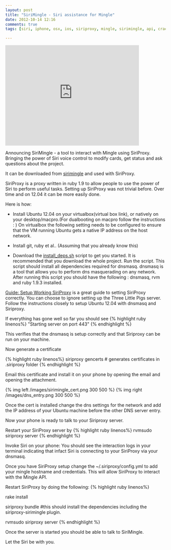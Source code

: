 ```yaml
---
layout: post
title: "SiriMingle - Siri assistance for Mingle"
date: 2012-10-14 12:16
comments: true
tags: [siri, iphone, osx, ios, siriproxy, mingle, sirimingle, api, crack, httparty, plugin, robot, sudo]

---
```

<iframe width="420" height="315" src="http://www.youtube.com/embed/8ONszZN7q9U" frameborder="0" allowfullscreen></iframe>

Announcing SiriMingle - a tool to interact with Mingle using SiriProxy. Bringing the power of Siri voice control to modify cards, get status and ask questions about the project. 

It can be downloaded from [sirimingle](http://github.com/betarelease/sirimingle.git) and used with SiriProxy.

SiriProxy is a proxy written in ruby 1.9 to allow people to use the power of Siri to perform useful tasks. Setting up SiriProxy was not trivial before. Over time and on 12.04 it can be more easily done. 

Here is how:

* Install Ubuntu 12.04 on your virtualbox(virtual box link), or natively on your desktop/macpro.(For dualbooting on macpro follow the instructions : )
On virtualbox the following setting needs to be configured to ensure that the VM running Ubuntu gets a native IP address on the host network. 

<!--more-->


* Install git, ruby et al.. (Assuming that you already know this)

* Download the [install_deps.sh](http://github.com/betarelease/SiriProxy.git/install_deps.sh) script to get you started. It is recommended that you download the whole project.
Run the script. This script should install all dependencies required for dnsmasq. dnsmasq is a tool that allows you to perform dns masquerading on any network. After running this script you should have the following : dnsmasq, rvm and ruby 1.9.3 installed.

[Guide: Setup Working SiriProxy](http://www.techjawa.com/2012/01/31/guide-setup-working-siriproxy-three-little-pigs/) is a great guide to setting SiriProxy correctly. You can choose to ignore setting up the Three Little Pigs server.
Follow the instructions closely to setup Ubuntu 12.04 with dnsmasq and Siriproxy.  

If everything has gone well so far you should see 
{% highlight ruby linenos%}
"Starting server on port 443"
{% endhighlight %}

This verifies that the dnsmasq is setup correctly and that Siriproxy can be run on your machine. 

Now generate a certificate 
 
{% highlight ruby linenos%}
siriproxy gencerts # generates certificates in .siriproxy folder
{% endhighlight %}

Email this certificate and install it on your phone by opening the email and opening the attachment. 

{% img left /images/sirimingle_cert.png 300 500 %}
{% img right /images/dns_entry.png 300 500 %}

Once the cert is installed change the dns settings for the network and add the IP address of your Ubuntu machine before the other DNS server entry.

Now your phone is ready to talk to your Siriproxy server.

Restart your SiriProxy server by 
{% highlight ruby linenos%}
rvmsudo siriproxy server
{% endhighlight %}


Invoke Siri on your phone: You should see the interaction logs in your terminal indicating that infact Siri is connecting to your SiriProxy via your dnsmasq. 

Once you have SiriProxy setup change the ~/.siriproxy/config.yml to add your mingle hostname and credentials. This will allow SiriProxy to interact with the Mingle API.

Restart SiriProxy by doing the following:
{% highlight ruby linenos%}

rake install

siriproxy bundle #this should install the dependencies including the siriproxy-sirimingle plugin.

rvmsudo siriproxy server
{% endhighlight %}

Once the server is started you should be able to talk to SiriMingle.

Let the Siri be with you.